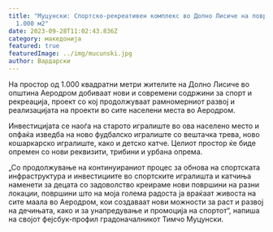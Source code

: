 ```yaml
---
title: "Муцунски: Спортско-рекреативен комплекс во Долно Лисиче на површина од
  1.000 м2"
date: 2023-09-28T11:02:43.836Z
category: македонија
featured: true
featuredImage: ../img/mucunski.jpg
author: Вардарски
---
```

<!--StartFragment-->

На простор од 1.000 квадратни метри жителите на Долно Лисиче во општина Аеродром добиваат нови и современи содржини за спорт и рекреација, проект со кој продолжуваат рамномерниот развој и реализацијата на проекти во сите населени места во Аеродром.

Инвестицијата се наоѓа на старото игралиште во ова населено место и опфаќа изведба на ново фудбалско игралиште со вештачка трева, ново кошаркарско игралиште, како и детско катче. Целиот простор ќе биде опремен со нови реквизити, трибини и урбана опрема.

„Со продолжување на континуираниот процес за обнова на спортската инфраструктура и инвестициите во спортските игралишта и катчиња наменети за децата со задоволство креираме нови површини на разни локации, површини што на моја голема радоста ја враќаат живоста на сите маала во Аеродром, кои создаваат нови можности за раст и развој на дечињата, како и за унапредување и промоција на спортот“, напиша на својот фејсбук-профил градоначалникот Тимчо Муцунски.

<!--EndFragment-->